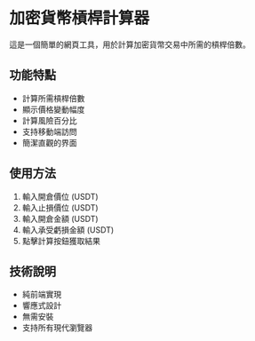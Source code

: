 # 加密貨幣槓桿計算器

這是一個簡單的網頁工具，用於計算加密貨幣交易中所需的槓桿倍數。

## 功能特點

- 計算所需槓桿倍數
- 顯示價格變動幅度
- 計算風險百分比
- 支持移動端訪問
- 簡潔直觀的界面

## 使用方法

1. 輸入開倉價位 (USDT)
2. 輸入止損價位 (USDT)
3. 輸入開倉金額 (USDT)
4. 輸入承受虧損金額 (USDT)
5. 點擊計算按鈕獲取結果

## 技術說明

- 純前端實現
- 響應式設計
- 無需安裝
- 支持所有現代瀏覽器 